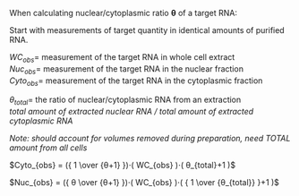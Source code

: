 When calculating nuclear/cytoplasmic ratio **θ** of a target RNA:

Start with measurements of target quantity in identical amounts of purified RNA.

$WC_{obs}=$ measurement of the target RNA in whole cell extract  
$Nuc_{obs}=$ measurement of the target RNA in the nuclear fraction  
$Cyto_{obs}=$ measurement of the target RNA in the cytoplasmic fraction  

$θ_{total}=$ the ratio of nuclear/cytoplasmic RNA from an extraction <br/>
_total amount of extracted nuclear RNA / total amount of extracted cytoplasmic RNA_  

_Note: should account for volumes removed during preparation, need TOTAL amount from all cells_


$Cyto_{obs} = ({ 1 \over {θ+1} })⋅( WC_{obs} )⋅( θ_{total}+1 )$

$Nuc_{obs} = ({ θ \over {θ+1} })⋅( WC_{obs} )⋅( { 1 \over {θ_{total}} }+1 )$
